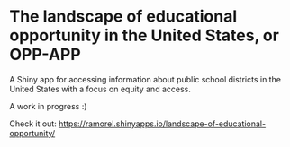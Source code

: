 # The landscape of educational opportunity in the United States, or OPP-APP

A Shiny app for accessing information about public school districts in the United States with a focus on equity and access.

A work in progress :)

Check it out: https://ramorel.shinyapps.io/landscape-of-educational-opportunity/
